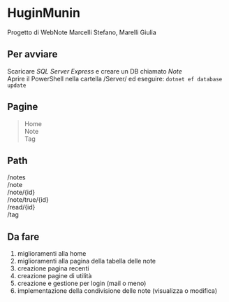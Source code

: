 # HuginMunin
Progetto di WebNote Marcelli Stefano, Marelli Giulia

## Per avviare
Scaricare _SQL Server Express_ e creare un DB chiamato _Note_<br />
Aprire il PowerShell nella cartella /Server/ ed eseguire: ```dotnet ef database update```

## Pagine
> Home<br />
> Note<br />
> Tag

## Path
/notes<br />
/note<br />
/note/{id}<br />
/note/true/{id}<br />
/read/{id}<br />
/tag

## Da fare
1. miglioramenti alla home
2. miglioramenti alla pagina della tabella delle note
3. creazione pagina recenti
4. creazione pagine di utilità
5. creazione e gestione per login (mail o meno)
6. implementazione della condivisione delle note (visualizza o modifica)
